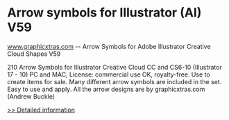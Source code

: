 # Arrow symbols for Illustrator (AI) V59
www.graphicxtras.com -- Arrow Symbols for Adobe Illustrator Creative Cloud Shapes V59

210 Arrow Symbols for Illustrator Creative Cloud CC and CS6-10 (Illustrator 17 - 10) PC and MAC, License: commercial use OK, royalty-free. Use to create items for sale. Many different arrow symbols are included in the set. Easy to use and apply. All the arrow designs are by graphicxtras.com (Andrew Buckle)
 
[>> Detailed information](https://secure.shareit.com/shareit/product.html?productid=300469173&affiliateid=200057808)